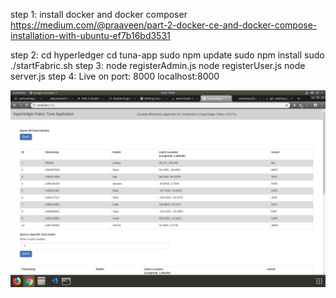 step 1:
      install docker and docker composer 
      https://medium.com/@praaveen/part-2-docker-ce-and-docker-compose-installation-with-ubuntu-ef7b16bd3531
      
step 2:
      cd hyperledger
      cd tuna-app
      sudo npm update
      sudo npm install
      sudo ./startFabric.sh
step 3:
      node registerAdmin.js
      node registerUser.js
      node server.js
step 4:
      Live on port: 8000
      localhost:8000

![alt text](https://raw.githubusercontent.com/sixfacearu/hyperledger-fabric-project/master/tuna-app/image.png)

      
